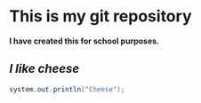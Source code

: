 # This is my git repository
__I have created this for school purposes.__

## _**I like cheese**_

```java 
system.out.println("Cheese");
```